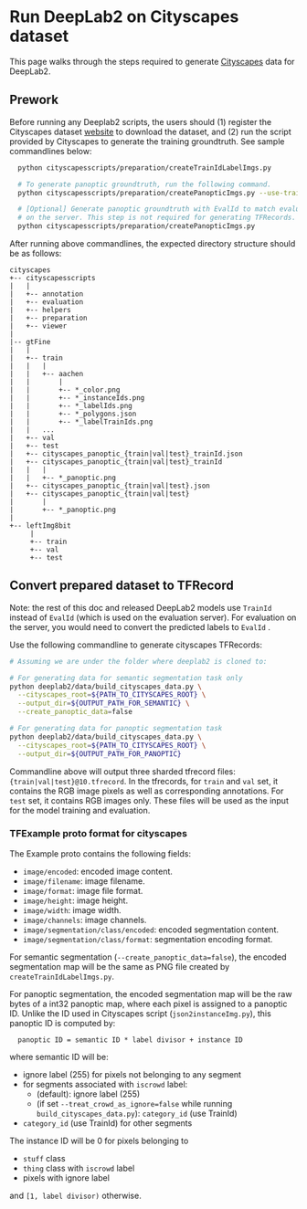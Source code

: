 # Run DeepLab2 on Cityscapes dataset

This page walks through the steps required to generate
[Cityscapes](https://www.cityscapes-dataset.com/) data for DeepLab2.

## Prework

Before running any Deeplab2 scripts, the users should (1) register the
Cityscapes dataset [website](https://www.cityscapes-dataset.com) to download the
dataset, and (2) run the script provided by Cityscapes to generate the training
groundtruth. See sample commandlines below:

```bash
  python cityscapesscripts/preparation/createTrainIdLabelImgs.py

  # To generate panoptic groundtruth, run the following command.
  python cityscapesscripts/preparation/createPanopticImgs.py --use-train-id

  # [Optional] Generate panoptic groundtruth with EvalId to match evaluation
  # on the server. This step is not required for generating TFRecords.
  python cityscapesscripts/preparation/createPanopticImgs.py
```

After running above commandlines, the expected directory structure should be as
follows:

```
cityscapes
+-- cityscapesscripts
|   |
|   +-- annotation
|   +-- evaluation
|   +-- helpers
|   +-- preparation
|   +-- viewer
|
|-- gtFine
|   |
|   +-- train
|   |   |
|   |   +-- aachen
|   |       |
|   |       +-- *_color.png
|   |       +-- *_instanceIds.png
|   |       +-- *_labelIds.png
|   |       +-- *_polygons.json
|   |       +-- *_labelTrainIds.png
|   |   ...
|   +-- val
|   +-- test
|   +-- cityscapes_panoptic_{train|val|test}_trainId.json
|   +-- cityscapes_panoptic_{train|val|test}_trainId
|   |   |
|   |   +-- *_panoptic.png
|   +-- cityscapes_panoptic_{train|val|test}.json
|   +-- cityscapes_panoptic_{train|val|test}
|       |
|       +-- *_panoptic.png
|
+-- leftImg8bit
     |
     +-- train
     +-- val
     +-- test
```

## Convert prepared dataset to TFRecord

Note: the rest of this doc and released DeepLab2 models use `TrainId` instead of
`EvalId` (which is used on the evaluation server). For evaluation on the server,
you would need to convert the predicted labels to `EvalId` .

Use the following commandline to generate cityscapes TFRecords:

```bash
# Assuming we are under the folder where deeplab2 is cloned to:

# For generating data for semantic segmentation task only
python deeplab2/data/build_cityscapes_data.py \
  --cityscapes_root=${PATH_TO_CITYSCAPES_ROOT} \
  --output_dir=${OUTPUT_PATH_FOR_SEMANTIC} \
  --create_panoptic_data=false

# For generating data for panoptic segmentation task
python deeplab2/data/build_cityscapes_data.py \
  --cityscapes_root=${PATH_TO_CITYSCAPES_ROOT} \
  --output_dir=${OUTPUT_PATH_FOR_PANOPTIC}
```

Commandline above will output three sharded tfrecord files:
`{train|val|test}@10.tfrecord`. In the tfrecords, for `train` and `val` set, it
contains the RGB image pixels as well as corresponding annotations. For `test`
set, it contains RGB images only. These files will be used as the input for the
model training and evaluation.

### TFExample proto format for cityscapes

The Example proto contains the following fields:

*   `image/encoded`: encoded image content.
*   `image/filename`: image filename.
*   `image/format`: image file format.
*   `image/height`: image height.
*   `image/width`: image width.
*   `image/channels`: image channels.
*   `image/segmentation/class/encoded`: encoded segmentation content.
*   `image/segmentation/class/format`: segmentation encoding format.

For semantic segmentation (`--create_panoptic_data=false`), the encoded
segmentation map will be the same as PNG file created by
`createTrainIdLabelImgs.py`.

For panoptic segmentation, the encoded segmentation map will be the raw bytes of
a int32 panoptic map, where each pixel is assigned to a panoptic ID. Unlike the
ID used in Cityscapes script (`json2instanceImg.py`), this panoptic ID is
computed by:

```
  panoptic ID = semantic ID * label divisor + instance ID
```

where semantic ID will be:

*   ignore label (255) for pixels not belonging to any segment
*   for segments associated with `iscrowd` label:
    *   (default): ignore label (255)
    *   (if set `--treat_crowd_as_ignore=false` while running
        `build_cityscapes_data.py`): `category_id` (use TrainId)
*   `category_id` (use TrainId) for other segments

The instance ID will be 0 for pixels belonging to

*   `stuff` class
*   `thing` class with `iscrowd` label
*   pixels with ignore label

and `[1, label divisor)` otherwise.
